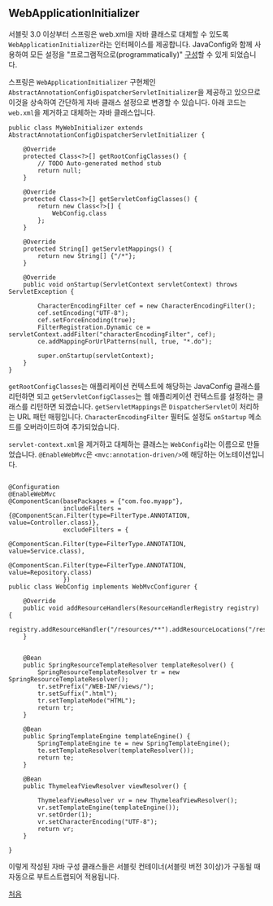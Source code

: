 ## WebApplicationInitializer 

서블릿 3.0 이상부터 스프링은 web.xml을 자바 클래스로 대체할 수 있도록 `WebApplicationInitializer`라는 인터페이스를 제공합니다.
JavaConfig와 함께 사용하여 모든 설정을 "프로그램적으로(programmatically)" [구성](https://docs.spring.io/spring-framework/docs/5.3.32/reference/html/web.html#mvc-container-config)할 수 있게 되었습니다. 

스프링은 `WebApplicationInitializer` 구현체인 `AbstractAnnotationConfigDispatcherServletInitializer`을 제공하고 있으므로 이것을 상속하여 간단하게 자바 클래스 설정으로 변경할 수 있습니다. 아래 코드는 `web.xml`을 제거하고 대체하는 자바 클래스입니다.

```
public class MyWebInitializer extends AbstractAnnotationConfigDispatcherServletInitializer {

	@Override
	protected Class<?>[] getRootConfigClasses() {
		// TODO Auto-generated method stub
		return null;
	}

	@Override
	protected Class<?>[] getServletConfigClasses() {
		return new Class<?>[] {
			WebConfig.class
		};
	}

	@Override
	protected String[] getServletMappings() {
		return new String[] {"/*"};
	}
	
	@Override
	public void onStartup(ServletContext servletContext) throws ServletException {		
		
		CharacterEncodingFilter cef = new CharacterEncodingFilter();
		cef.setEncoding("UTF-8");
		cef.setForceEncoding(true);
		FilterRegistration.Dynamic ce = servletContext.addFilter("characterEncodingFilter", cef);
		ce.addMappingForUrlPatterns(null, true, "*.do");
		
		super.onStartup(servletContext);
	}
}
```
`getRootConfigClasses`는 애플리케이션 컨텍스트에 해당하는 JavaConfig 클래스를 리턴하면 되고 `getServletConfigClasses`는 웹 애플리케이션 컨텍스트를 설정하는 클래스를 리턴하면 되겠습니다. `getServletMappings`은 `DispatcherServlet`이 처리하는 URL 패턴 매핑입니다. `CharacterEncodingFilter` 필터도 설정도 `onStartup` 메소드를 오버라이드하여 추가되었습니다.

`servlet-context.xml`을 제거하고 대체하는 클래스는 `WebConfig`라는 이름으로 만들었습니다. `@EnableWebMvc`은 `<mvc:annotation-driven/>`에 해당하는 어노테이션입니다.

```

@Configuration
@EnableWebMvc
@ComponentScan(basePackages = {"com.foo.myapp"}, 
               includeFilters = {@ComponentScan.Filter(type=FilterType.ANNOTATION, value=Controller.class)}, 
               excludeFilters = {
            		   @ComponentScan.Filter(type=FilterType.ANNOTATION, value=Service.class),
            		   @ComponentScan.Filter(type=FilterType.ANNOTATION, value=Repository.class)
               })
public class WebConfig implements WebMvcConfigurer {
	
	@Override
	public void addResourceHandlers(ResourceHandlerRegistry registry) {
		registry.addResourceHandler("/resources/**").addResourceLocations("/resources/static/");
	}

	
	@Bean
	public SpringResourceTemplateResolver templateResolver() {		
		SpringResourceTemplateResolver tr = new SpringResourceTemplateResolver();
		tr.setPrefix("/WEB-INF/views/");
		tr.setSuffix(".html");
		tr.setTemplateMode("HTML");		
		return tr;
	}
	
	@Bean
	public SpringTemplateEngine templateEngine() {	
		SpringTemplateEngine te = new SpringTemplateEngine();
		te.setTemplateResolver(templateResolver());		
		return te;		
	}
	
	@Bean
	public ThymeleafViewResolver viewResolver() {
		
		ThymeleafViewResolver vr = new ThymeleafViewResolver();
		vr.setTemplateEngine(templateEngine());
		vr.setOrder(1);
		vr.setCharacterEncoding("UTF-8");
		return vr;
	}

}
```

이렇게 작성된 자바 구성 클래스들은 서블릿 컨테이너(서블릿 버전 3이상)가 구동될 때 자동으로 부트스트랩되어 적용됩니다. 


[처음](../README.md)
